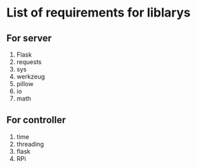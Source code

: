 # List of requirements for liblarys

## For server

1. Flask
2. requests
3. sys
4. werkzeug
5. pillow
6. io
7. math

## For controller

1. time
2. threading
3. flask
4. RPi